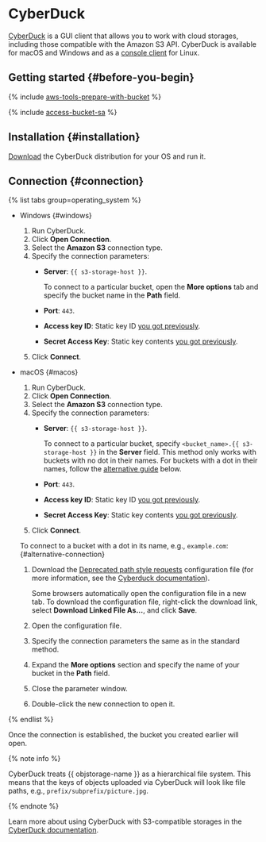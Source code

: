 # CyberDuck

[CyberDuck](https://cyberduck.io/) is a GUI client that allows you to work with cloud storages, including those compatible with the Amazon S3 API. CyberDuck is available for macOS and Windows and as a [console client](https://duck.sh/) for Linux.

## Getting started {#before-you-begin}

{% include [aws-tools-prepare-with-bucket](../../_includes/aws-tools/aws-tools-prepare-with-bucket.md) %}

{% include [access-bucket-sa](../../_includes/storage/access-bucket-sa.md) %}

## Installation {#installation}

[Download](https://cyberduck.io/download/) the CyberDuck distribution for your OS and run it.

## Connection {#connection}

{% list tabs group=operating_system %}

- Windows {#windows}

  1. Run CyberDuck.
  1. Click **Open Connection**.
  1. Select the **Amazon S3** connection type.
  1. Specify the connection parameters:
      * **Server**: `{{ s3-storage-host }}`.

        To connect to a particular bucket, open the **More options** tab and specify the bucket name in the **Path** field.
      * **Port**: `443`.
      * **Access key ID**: Static key ID [you got previously](#before-you-begin).
      * **Secret Access Key**: Static key contents [you got previously](#before-you-begin).
  1. Click **Connect**.

- macOS {#macos}

  1. Run CyberDuck.
  1. Click **Open Connection**.
  1. Select the **Amazon S3** connection type.
  1. Specify the connection parameters:
      * **Server**: `{{ s3-storage-host }}`.

        To connect to a particular bucket, specify `<bucket_name>.{{ s3-storage-host }}` in the **Server** field. This method only works with buckets with no dot in their names. For buckets with a dot in their names, follow the [alternative guide](#alternative-connection) below.
      * **Port**: `443`.
      * **Access key ID**: Static key ID [you got previously](#before-you-begin).
      * **Secret Access Key**: Static key contents [you got previously](#before-you-begin).
  1. Click **Connect**.

  To connect to a bucket with a dot in its name, e.g., `example.com`: {#alternative-connection}
  1. Download the [Deprecated path style requests](https://profiles.cyberduck.io/S3%20(Deprecated%20path%20style%20requests).cyberduckprofile) configuration file (for more information, see the [Cyberduck documentation](https://docs.cyberduck.io/protocols/s3/#connecting-using-deprecated-path-style-requests)).
      
      Some browsers automatically open the configuration file in a new tab. To download the configuration file, right-click the download link, select **Download Linked File As...**, and click **Save**.
  1. Open the configuration file.
  1. Specify the connection parameters the same as in the standard method.
  1. Expand the **More options** section and specify the name of your bucket in the **Path** field.
  1. Close the parameter window.
  1. Double-click the new connection to open it.

{% endlist %}


Once the connection is established, the bucket you created earlier will open.

{% note info %}

CyberDuck treats {{ objstorage-name }} as a hierarchical file system. This means that the keys of objects uploaded via CyberDuck will look like file paths, e.g., `prefix/subprefix/picture.jpg`.

{% endnote %}

Learn more about using CyberDuck with S3-compatible storages in the [CyberDuck documentation](https://docs.cyberduck.io/protocols/s3/).
